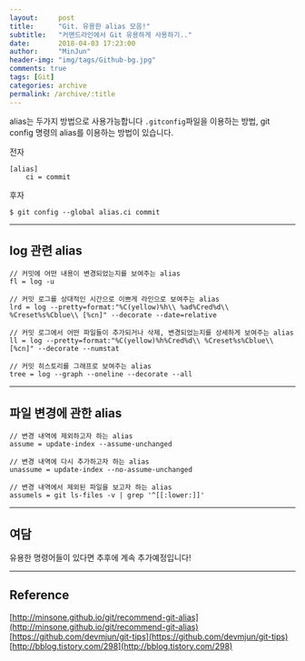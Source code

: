 ```yaml
---
layout:     post
title:      "Git. 유용한 alias 모음!"
subtitle:   "커맨드라인에서 Git 유용하게 사용하기.."
date:       2018-04-03 17:23:00
author:     "MinJun"
header-img: "img/tags/Github-bg.jpg"
comments: true
tags: [Git]
categories: archive
permalink: /archive/:title
---
```


alias는 두가지 방법으로 사용가능합니다 `.gitconfig`파일을 이용하는 방법, git config 명령의 alias를 이용하는 방법이 있습니다. 

전자 

```
[alias]
	ci = commit 
```

후자 

```
$ git config --global alias.ci commit 
```

---

## log 관련 alias 

```
// 커밋에 어떤 내용이 변경되었는지를 보여주는 alias
fl = log -u

// 커밋 로그를 상대적인 시간으로 이쁘게 라인으로 보여주는 alias
lrd = log --pretty=format:"%C(yellow)%h\\ %ad%Cred%d\\ %Creset%s%Cblue\\ [%cn]" --decorate --date=relative

// 커밋 로그에서 어떤 파일들이 추가되거나 삭제, 변경되었는지를 상세하게 보여주는 alias
ll = log --pretty=format:"%C(yellow)%h%Cred%d\\ %Creset%s%Cblue\\ [%cn]" --decorate --numstat

// 커밋 히스토리를 그래프로 보여주는 alias
tree = log --graph --oneline --decorate --all
```

---

##  파일 변경에 관한 alias 

```
// 변경 내역에 제외하고자 하는 alias
assume = update-index --assume-unchanged

// 변경 내역에 다시 추가하고자 하는 alias
unassume = update-index --no-assume-unchanged

// 변경 내역에서 제외된 파일을 보고자 하는 alias
assumels = git ls-files -v | grep '^[[:lower:]]'
```

---

## 여담

유용한 명령어들이 있다면 추후에 계속 추가예정입니다!

---

## Reference 

[http://minsone.github.io/git/recommend-git-alias](http://minsone.github.io/git/recommend-git-alias) <br>
[https://github.com/devmjun/git-tips](https://github.com/devmjun/git-tips)<br>
[http://bblog.tistory.com/298](http://bblog.tistory.com/298)